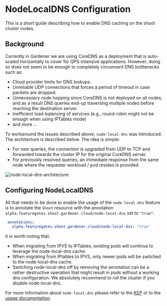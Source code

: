 # NodeLocalDNS Configuration

This is a short guide describing how to enable DNS caching on the shoot cluster nodes.

## Background

Currently in Gardener we are using CoreDNS as a deployment that is auto-scaled horizontally to cover for QPS-intensive applications. However, doing so does not seem to be enough to completely circumvent DNS bottlenecks such as:

- Cloud provider limits for DNS lookups.
- Unreliable UDP connections that forces a period of timeout in case packets are dropped.
- Unnecessary node hopping since CoreDNS is not deployed on all nodes, and as a result DNS queries end-up traversing multiple nodes before reaching the destination server.
- Inefficient load-balancing of services (e.g., round-robin might not be enough when using IPTables mode)
- and more ...

To workaround the issues described above, `node-local-dns` was introduced. The architecture is described below. The idea is simple:

- For new queries, the connection is upgraded from UDP to TCP and forwarded towards the cluster IP for the original CoreDNS server.
- For previously resolved queries, an immediate response from the same node where the requester workload / pod resides is provided.

![node-local-dns-architecture](node-local-dns.png)

## Configuring NodeLocalDNS

All that needs to be done to enable the usage of the `node-local-dns` feature is to annotate the `Shoot` resource with the annotation `alpha.featuregates.shoot.gardener.cloud/node-local-dns` set to `"true"`:

```yaml
 annotations:
   alpha.featuregates.shoot.gardener.cloud/node-local-dns: "true"
```

It is worth noting that: 

- When migrating from IPVS to IPTables, existing pods will continue to leverage the node-local-dns cache. 
- When migrating from IPtables to IPVS, only newer pods will be switched to the node-local-dns cache. 
- Switching node-local-dns off by removing the annotation can be a rather destructive operation that might result in pods without a working dns configuration. We absolutely recommend to roll the cluster if you disable node-local-dns.

For more information about `node-local-dns` please refer to the [KEP](https://github.com/kubernetes/enhancements/blob/master/keps/sig-network/1024-nodelocal-cache-dns/README.md) or to the [usage documentation](https://kubernetes.io/docs/tasks/administer-cluster/nodelocaldns/). 
